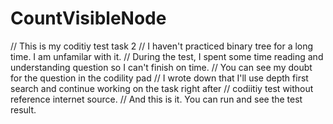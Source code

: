 # CountVisibleNode

// This is my coditiy test task 2
// I haven't practiced binary tree for a long time. I am unfamilar with it.
// During the test, I spent some time reading and understanding question so I can't finish on time.
// You can see my doubt for the question in the codility pad
// I wrote down that I'll use depth first search and continue working on the task right after
// codiitiy test without reference internet source.
// And this is it. You can run and see the test result.
